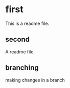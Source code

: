 # first

This is a readme file.

## second

A readme file.

## branching

making changes in a branch
